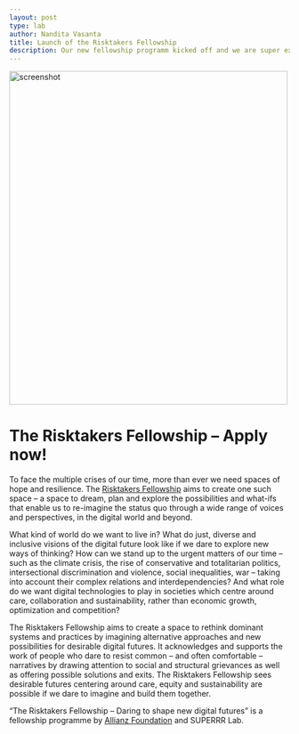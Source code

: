 ```yaml
---
layout: post
type: lab
author: Nandita Vasanta
title: Launch of the Risktakers Fellowship 
description: Our new fellowship programm kicked off and we are super excited! Read up on the Risktakers Fellowship and help us shape new narratives.
---
```


<img src="/assets/img/project/risktakers-hero.jpeg" alt= screenshot of the project website width="500" height="600">

<h1>The Risktakers Fellowship – Apply now!</h1>

<p>
To face the multiple crises of our time, more than ever we need spaces of hope and resilience. The <a href="https://risktakers.space/">Risktakers Fellowship</a> aims to create one such space – a space to dream, plan and explore the possibilities and what-ifs that enable us to re-imagine the status quo through a wide range of voices and perspectives, in the digital world and beyond.</p>

<p>
What kind of world do we want to live in? What do just, diverse and inclusive visions of the digital future look like if we dare to explore new ways of thinking? How can we stand up to the urgent matters of our time – such as the climate crisis, the rise of conservative and totalitarian politics, intersectional discrimination and violence, social inequalities, war – taking into account their complex relations and interdependencies? And what role do we want digital technologies to play in societies which centre around care, collaboration and sustainability, rather than economic growth, optimization and competition?
</p>

<p>
The Risktakers Fellowship aims to create a space to rethink dominant systems and practices by imagining alternative approaches and new possibilities for desirable digital futures. It acknowledges and supports the work of people who dare to resist common – and often comfortable – narratives by drawing attention to social and structural grievances as well as offering possible solutions and exits. The Risktakers Fellowship sees desirable futures centering around care, equity and sustainability are possible if we dare to imagine and build them together. 
</p>

<p>
“The Risktakers Fellowship – Daring to shape new digital futures” is a fellowship programme by <a href="https://allianzfoundation.org/">Allianz Foundation</a> and SUPERRR Lab. 
</p>
